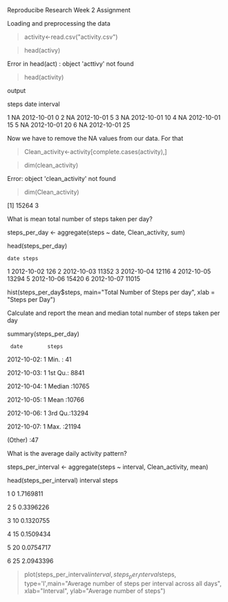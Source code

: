 
Reproducibe Research Week 2 Assignment

Loading and preprocessing the data

>activity<-read.csv("activity.csv")

>head(activy)

Error in head(act) : object 'acttivy' not found

>head(activity)

output

steps date interval

1 NA 2012-10-01 0
2 NA 2012-10-01 5
3 NA 2012-10-01 10
4 NA 2012-10-01 15
5 NA 2012-10-01 20
6 NA 2012-10-01 25

Now we have to remove the NA values from our data. For that

>Clean_activity<-activity[complete.cases(activity),]

>dim(clean_activity)

Error: object 'clean_activity' not found

>dim(Clean_activity)

[1] 15264 3

What is mean total number of steps taken per day?

steps_per_day <- aggregate(steps ~ date, Clean_activity, sum)

head(steps_per_day)

    date steps
1 2012-10-02 126 2 2012-10-03 11352 3 2012-10-04 12116 4 2012-10-05 13294 5 2012-10-06 15420 6 2012-10-07 11015

hist(steps_per_day$steps, main="Total Number of Steps per day", xlab = "Steps per Day")

Calculate and report the mean and median total number of steps taken per day

summary(steps_per_day)

     date        steps      
2012-10-02: 1 Min. : 41

2012-10-03: 1 1st Qu.: 8841

2012-10-04: 1 Median :10765

2012-10-05: 1 Mean :10766

2012-10-06: 1 3rd Qu.:13294

2012-10-07: 1 Max. :21194

(Other) :47

What is the average daily activity pattern?

steps_per_interval <- aggregate(steps ~ interval, Clean_activity, mean)

head(steps_per_interval)
  interval     steps
  
1        0 1.7169811

2        5 0.3396226

3       10 0.1320755

4       15 0.1509434

5       20 0.0754717

6       25 2.0943396

> plot(steps_per_interval$interval, steps_per_interval$steps, type='l',main="Average number of steps per interval across all days", xlab="Interval", ylab="Average number of steps")
